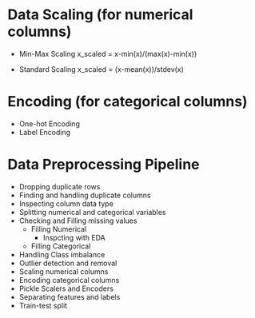 # Data Scaling (for numerical columns)
- Min-Max Scaling
x_scaled = x-min(x)/(max(x)-min(x))

- Standard Scaling
x_scaled = (x-mean(x))/stdev(x)

# Encoding (for categorical columns)
- One-hot Encoding
- Label Encoding

# Data Preprocessing Pipeline
- Dropping duplicate rows
- Finding and handling duplicate columns
- Inspecting column data type
- Splitting numerical and categorical variables
- Checking and Filling missing values
    - Filling Numerical
        - Inspcting with EDA
    - Filling Categorical
- Handling Class imbalance
- Outlier detection and removal
- Scaling numerical columns
- Encoding categorical columns
- Pickle Scalers and Encoders
- Separating features and labels
- Train-test split

